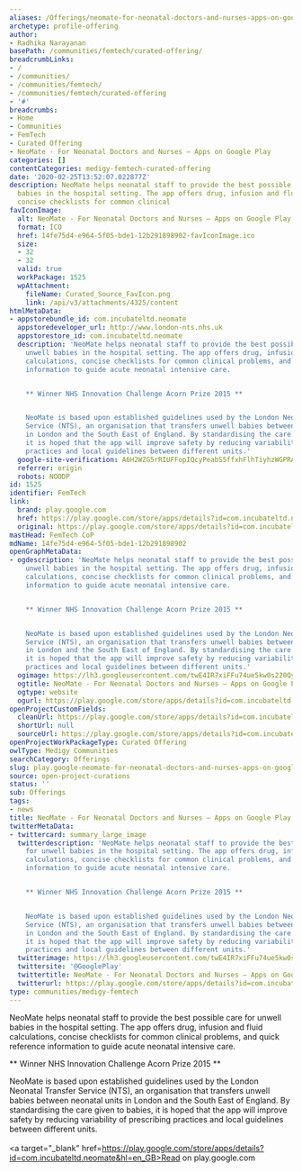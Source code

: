 ```yaml
---
aliases: /Offerings/neomate-for-neonatal-doctors-and-nurses-apps-on-google-play
archetype: profile-offering
author:
- Radhika Narayanan
basePath: /communities/femtech/curated-offering/
breadcrumbLinks:
- /
- /communities/
- /communities/femtech/
- /communities/femtech/curated-offering
- '#'
breadcrumbs:
- Home
- Communities
- FemTech
- Curated Offering
- NeoMate - For Neonatal Doctors and Nurses – Apps on Google Play
categories: []
contentCategories: medigy-femtech-curated-offering
date: '2020-02-25T13:52:07.022877Z'
description: NeoMate helps neonatal staff to provide the best possible care for unwell
  babies in the hospital setting. The app offers drug, infusion and fluid calculations,
  concise checklists for common clinical
favIconImage:
  alt: NeoMate - For Neonatal Doctors and Nurses – Apps on Google Play
  format: ICO
  href: 14fe75d4-e964-5f05-bde1-12b291898902-favIconImage.ico
  size:
  - 32
  - 32
  valid: true
  workPackage: 1525
  wpAttachment:
    fileName: Curated_Source_FavIcon.png
    link: /api/v3/attachments/4325/content
htmlMetaData:
- appstorebundle_id: com.incubateltd.neomate
  appstoredeveloper_url: http://www.london-nts.nhs.uk
  appstorestore_id: com.incubateltd.neomate
  description: 'NeoMate helps neonatal staff to provide the best possible care for
    unwell babies in the hospital setting. The app offers drug, infusion and fluid
    calculations, concise checklists for common clinical problems, and quick reference
    information to guide acute neonatal intensive care.


    ** Winner NHS Innovation Challenge Acorn Prize 2015 **


    NeoMate is based upon established guidelines used by the London Neonatal Transfer
    Service (NTS), an organisation that transfers unwell babies between neonatal units
    in London and the South East of England. By standardising the care given to babies,
    it is hoped that the app will improve safety by reducing variability of prescribing
    practices and local guidelines between different units.'
  google-site-verification: A6H2WZG5rRIUFFopIQcyPeabS5ffxhFlhTiyhzWGPRA
  referrer: origin
  robots: NOODP
id: 1525
identifier: FemTech
link:
  brand: play.google.com
  href: https://play.google.com/store/apps/details?id=com.incubateltd.neomate&hl=en_GB
  original: https://play.google.com/store/apps/details?id=com.incubateltd.neomate&hl=en_GB
mastHead: FemTech CoP
mdName: 14fe75d4-e964-5f05-bde1-12b291898902
openGraphMetaData:
- ogdescription: 'NeoMate helps neonatal staff to provide the best possible care for
    unwell babies in the hospital setting. The app offers drug, infusion and fluid
    calculations, concise checklists for common clinical problems, and quick reference
    information to guide acute neonatal intensive care.


    ** Winner NHS Innovation Challenge Acorn Prize 2015 **


    NeoMate is based upon established guidelines used by the London Neonatal Transfer
    Service (NTS), an organisation that transfers unwell babies between neonatal units
    in London and the South East of England. By standardising the care given to babies,
    it is hoped that the app will improve safety by reducing variability of prescribing
    practices and local guidelines between different units.'
  ogimage: https://lh3.googleusercontent.com/twE4IR7xiFFu74ue5kw0s220QysQWNvJOKrme7nNuwLOODWq7eRqg5HUBNZWng-pZQo
  ogtitle: NeoMate - For Neonatal Doctors and Nurses – Apps on Google Play
  ogtype: website
  ogurl: https://play.google.com/store/apps/details?id=com.incubateltd.neomate&hl=en_GB
openProjectCustomFields:
  cleanUrl: https://play.google.com/store/apps/details?id=com.incubateltd.neomate&hl=en_GB
  shortUrl: null
  sourceUrl: https://play.google.com/store/apps/details?id=com.incubateltd.neomate&hl=en_GB
openProjectWorkPackageType: Curated Offering
owlType: Medigy Communities
searchCategory: Offerings
slug: play.google-neomate-for-neonatal-doctors-and-nurses-apps-on-google-play
source: open-project-curations
status: ''
sub: Offerings
tags:
- news
title: NeoMate - For Neonatal Doctors and Nurses – Apps on Google Play
twitterMetaData:
- twittercard: summary_large_image
  twitterdescription: 'NeoMate helps neonatal staff to provide the best possible care
    for unwell babies in the hospital setting. The app offers drug, infusion and fluid
    calculations, concise checklists for common clinical problems, and quick reference
    information to guide acute neonatal intensive care.


    ** Winner NHS Innovation Challenge Acorn Prize 2015 **


    NeoMate is based upon established guidelines used by the London Neonatal Transfer
    Service (NTS), an organisation that transfers unwell babies between neonatal units
    in London and the South East of England. By standardising the care given to babies,
    it is hoped that the app will improve safety by reducing variability of prescribing
    practices and local guidelines between different units.'
  twitterimage: https://lh3.googleusercontent.com/twE4IR7xiFFu74ue5kw0s220QysQWNvJOKrme7nNuwLOODWq7eRqg5HUBNZWng-pZQo=w600-h300-pc0xffffff-pd
  twittersite: '@GooglePlay'
  twittertitle: NeoMate - For Neonatal Doctors and Nurses – Apps on Google Play
  twitterurl: https://play.google.com/store/apps/details?id=com.incubateltd.neomate&hl=en_GB
type: communities/medigy-femtech
---
```


NeoMate helps neonatal staff to provide the best possible care for unwell babies in the hospital setting. The app offers drug, infusion and fluid calculations, concise checklists for common clinical problems, and quick reference information to guide acute neonatal intensive care.

** Winner NHS Innovation Challenge Acorn Prize 2015 **

NeoMate is based upon established guidelines used by the London Neonatal Transfer Service (NTS), an organisation that transfers unwell babies between neonatal units in London and the South East of England. By standardising the care given to babies, it is hoped that the app will improve safety by reducing variability of prescribing practices and local guidelines between different units.<br><br><a target="_blank" href=https://play.google.com/store/apps/details?id=com.incubateltd.neomate&hl=en_GB>Read on play.google.com</a>
